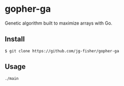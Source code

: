 # gopher-ga
Genetic algorithm built to maximize arrays with Go.

## Install
`$ git clone https://github.com/jg-fisher/gopher-ga`

## Usage
`./main`
